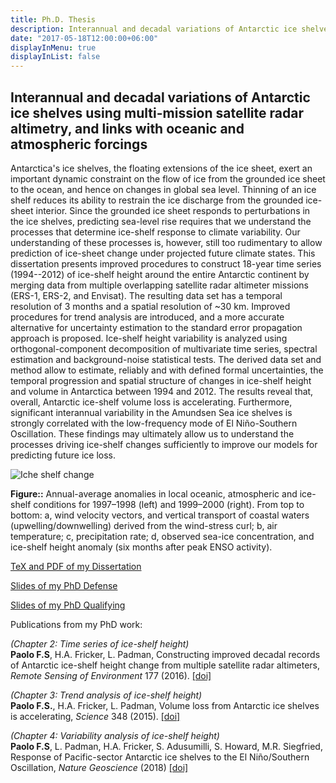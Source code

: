 ```yaml
---
title: Ph.D. Thesis  
description: Interannual and decadal variations of Antarctic ice shelves using multi-mission satellite radar altimetry, and links with oceanic and atmospheric forcings
date: "2017-05-18T12:00:00+06:00"
displayInMenu: true
displayInList: false
---
```


## Interannual and decadal variations of Antarctic ice shelves using multi-mission satellite radar altimetry, and links with oceanic and atmospheric forcings


Antarctica's ice shelves, the floating extensions of the ice sheet, exert an important dynamic constraint on the flow of ice from the grounded ice sheet to the ocean, and hence on changes in global sea level. Thinning of an ice shelf reduces its ability to restrain the ice discharge from the grounded ice-sheet interior. Since the grounded ice sheet responds to perturbations in the ice shelves, predicting sea-level rise requires that we understand the processes that determine ice-shelf response to climate variability. Our understanding of these processes is, however, still too rudimentary to allow prediction of ice-sheet change under projected future climate states. This dissertation presents improved procedures to construct 18-year time series (1994--2012) of ice-shelf height around the entire Antarctic continent by merging data from multiple overlapping satellite radar altimeter missions (ERS-1, ERS-2, and Envisat). The resulting data set has a temporal resolution of 3 months and a spatial resolution of ~30 km. Improved procedures for trend analysis are introduced, and a more accurate alternative for uncertainty estimation to the standard error propagation approach is proposed. Ice-shelf height variability is analyzed using orthogonal-component decomposition of multivariate time series, spectral estimation and background-noise statistical tests. The derived data set and method allow to estimate, reliably and with defined formal uncertainties, the temporal progression and spatial structure of changes in ice-shelf height and volume in Antarctica between 1994 and 2012. The results reveal that, overall, Antarctic ice-shelf volume loss is accelerating. Furthermore, significant interannual variability in the Amundsen Sea ice shelves is strongly correlated with the low-frequency mode of El Niño-Southern Oscillation. These findings may ultimately allow us to understand the processes driving ice-shelf changes sufficiently to improve our models for predicting future ice loss.

![Iche shelf change](/img/nino_vs_nina.png)

**Figure::** Annual-average anomalies in local oceanic, atmospheric and ice-shelf conditions for 1997–1998 (left) and 1999–2000 (right). From top to bottom: a, wind velocity vectors, and vertical transport of coastal waters (upwelling/downwelling) derived from the wind-stress curl; b, air temperature; c, precipitation rate; d, observed sea-ice concentration, and ice-shelf height anomaly (six months after peak ENSO activity).

[TeX and PDF of my Dissertation](https://github.com/fspaolo/phd-thesis)

[Slides of my PhD Defense](https://www.slideshare.net/FernandoPaolo/phd-defense-52967892)

[Slides of my PhD Qualifying](https://www.slideshare.net/FernandoPaolo/qual-presentation-22226910)

Publications from my PhD work:

*(Chapter 2: Time series of ice-shelf height)*  
**Paolo F.S**, H.A. Fricker, L. Padman, Constructing improved decadal records of Antarctic ice-shelf height change from multiple satellite radar altimeters, *Remote Sensing of Environment* 177 (2016). [[doi]](http://doi.org/10.1016/j.rse.2016.01.026)

*(Chapter 3: Trend analysis of ice-shelf height)*   
**Paolo F.S.**, H.A. Fricker, L. Padman, Volume loss from Antarctic ice shelves is accelerating, *Science* 348 (2015). [[doi]](http://doi.org/10.1126/science.aaa0940)

*(Chapter 4: Variability analysis of ice-shelf height)*  
**Paolo F.S**, L. Padman, H.A. Fricker, S. Adusumilli, S. Howard, M.R. Siegfried, Response of Pacific-sector Antarctic ice shelves to the El Niño/Southern Oscillation, *Nature Geoscience* (2018) [[doi]](http://doi.org/10.1038/s41561-017-0033-0)

